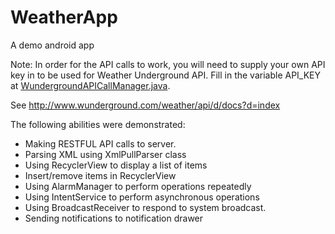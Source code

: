 # WeatherApp
A demo android app

Note: In order for the API calls to work, you will need to supply your
own API key in  to be used for Weather Underground API. Fill in the variable API_KEY at 
[WundergroundAPICallManager.java]( app/src/main/java/com/example/weizhi/oddleassignment/network/WundergroundAPICallManager.java). 

See http://www.wunderground.com/weather/api/d/docs?d=index 

The following abilities were demonstrated:
- Making RESTFUL API calls to server.
- Parsing XML using XmlPullParser class
- Using RecyclerView to display a list of items
- Insert/remove items in RecyclerView
- Using AlarmManager to perform operations repeatedly
- Using IntentService to perform asynchronous operations
- Using BroadcastReceiver to respond to system broadcast.
- Sending notifications to notification drawer